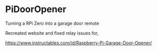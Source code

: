 # PiDoorOpener
Turning a RPi Zero into a garage door remote 

Recreated website and fixed relay issues for,

https://www.instructables.com/id/Raspberry-Pi-Garage-Door-Opener/
